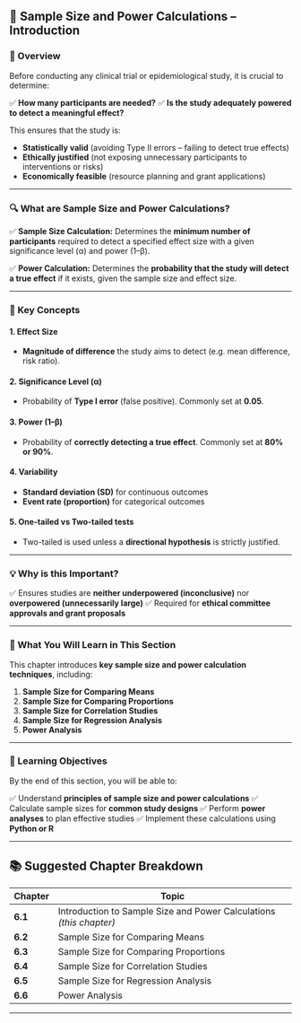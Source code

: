 ## **🧬 Sample Size and Power Calculations – Introduction**

### **📖 Overview**

Before conducting any clinical trial or epidemiological study, it is crucial to determine:

✅ **How many participants are needed?**
✅ **Is the study adequately powered to detect a meaningful effect?**

This ensures that the study is:

* **Statistically valid** (avoiding Type II errors – failing to detect true effects)
* **Ethically justified** (not exposing unnecessary participants to interventions or risks)
* **Economically feasible** (resource planning and grant applications)

---

### **🔍 What are Sample Size and Power Calculations?**

✅ **Sample Size Calculation:** Determines the **minimum number of participants** required to detect a specified effect size with a given significance level (α) and power (1–β).

✅ **Power Calculation:** Determines the **probability that the study will detect a true effect** if it exists, given the sample size and effect size.

---

### **📝 Key Concepts**

#### **1. Effect Size**

* **Magnitude of difference** the study aims to detect (e.g. mean difference, risk ratio).

#### **2. Significance Level (α)**

* Probability of **Type I error** (false positive). Commonly set at **0.05**.

#### **3. Power (1–β)**

* Probability of **correctly detecting a true effect**. Commonly set at **80% or 90%**.

#### **4. Variability**

* **Standard deviation (SD)** for continuous outcomes
* **Event rate (proportion)** for categorical outcomes

#### **5. One-tailed vs Two-tailed tests**

* Two-tailed is used unless a **directional hypothesis** is strictly justified.

---

### **💡 Why is this Important?**

✅ Ensures studies are **neither underpowered (inconclusive)** nor **overpowered (unnecessarily large)**
✅ Required for **ethical committee approvals and grant proposals**

---

### **📑 What You Will Learn in This Section**

This chapter introduces **key sample size and power calculation techniques**, including:

1. **Sample Size for Comparing Means**
2. **Sample Size for Comparing Proportions**
3. **Sample Size for Correlation Studies**
4. **Sample Size for Regression Analysis**
5. **Power Analysis**

---

### **🎯 Learning Objectives**

By the end of this section, you will be able to:

✅ Understand **principles of sample size and power calculations**
✅ Calculate sample sizes for **common study designs**
✅ Perform **power analyses** to plan effective studies
✅ Implement these calculations using **Python or R**

---

## **📚 Suggested Chapter Breakdown**

| **Chapter** | **Topic**                                                           |
| ----------- | ------------------------------------------------------------------- |
| **6.1**     | Introduction to Sample Size and Power Calculations *(this chapter)* |
| **6.2**     | Sample Size for Comparing Means                                     |
| **6.3**     | Sample Size for Comparing Proportions                               |
| **6.4**     | Sample Size for Correlation Studies                                 |
| **6.5**     | Sample Size for Regression Analysis                                 |
| **6.6**     | Power Analysis                                                      |

---

